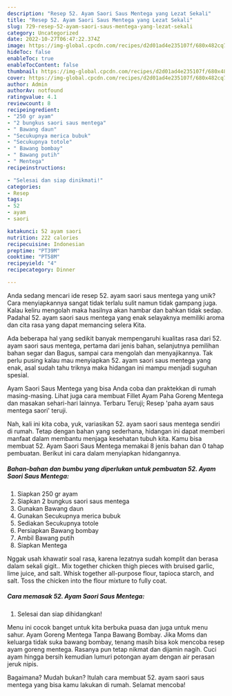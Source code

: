 ```yaml
---
description: "Resep 52. Ayam Saori Saus Mentega yang Lezat Sekali"
title: "Resep 52. Ayam Saori Saus Mentega yang Lezat Sekali"
slug: 729-resep-52-ayam-saori-saus-mentega-yang-lezat-sekali
category: Uncategorized
date: 2022-10-27T06:47:22.374Z
image: https://img-global.cpcdn.com/recipes/d2d01ad4e235107f/680x482cq70/52-ayam-saori-saus-mentega-foto-resep-utama.jpg
hideToc: false
enableToc: true
enableTocContent: false
thumbnail: https://img-global.cpcdn.com/recipes/d2d01ad4e235107f/680x482cq70/52-ayam-saori-saus-mentega-foto-resep-utama.jpg
cover: https://img-global.cpcdn.com/recipes/d2d01ad4e235107f/680x482cq70/52-ayam-saori-saus-mentega-foto-resep-utama.jpg
author: Admin
authorAv: notfound
ratingvalue: 4.1
reviewcount: 8
recipeingredient:
- "250 gr ayam"
- "2 bungkus saori saus mentega"
- " Bawang daun"
- "Secukupnya merica bubuk"
- "Secukupnya totole"
- " Bawang bombay"
- " Bawang putih"
- " Mentega"
recipeinstructions:

- "Selesai dan siap dinikmati!"
categories:
- Resep
tags:
- 52
- ayam
- saori

katakunci: 52 ayam saori 
nutrition: 222 calories
recipecuisine: Indonesian
preptime: "PT39M"
cooktime: "PT58M"
recipeyield: "4"
recipecategory: Dinner

---
```





Anda sedang mencari ide resep 52. ayam saori saus mentega yang unik? Cara menyiapkannya sangat tidak terlalu sulit namun tidak gampang juga. Kalau keliru mengolah maka hasilnya akan hambar dan bahkan tidak sedap. Padahal 52. ayam saori saus mentega yang enak selayaknya memiliki aroma dan cita rasa yang dapat memancing selera Kita.





Ada beberapa hal yang sedikit banyak mempengaruhi kualitas rasa dari 52. ayam saori saus mentega, pertama dari jenis bahan, selanjutnya pemilihan bahan segar dan Bagus, sampai cara mengolah dan menyajikannya. Tak perlu pusing kalau mau menyiapkan 52. ayam saori saus mentega yang enak,      asal sudah tahu triknya maka hidangan ini mampu menjadi suguhan spesial.














Ayam Saori Saus Mentega yang bisa Anda coba dan praktekkan di rumah masing-masing. Lihat juga cara membuat Fillet Ayam Paha Goreng Mentega dan masakan sehari-hari lainnya. Terbaru Teruji; Resep &#39;paha ayam saus mentega saori&#39; teruji.






Nah, kali ini kita coba, yuk, variasikan 52. ayam saori saus mentega sendiri di rumah. Tetap dengan bahan yang sederhana, hidangan ini dapat memberi manfaat dalam membantu menjaga kesehatan tubuh kita. Kamu bisa membuat 52. Ayam Saori Saus Mentega memakai 8 jenis bahan dan 0 tahap pembuatan. Berikut ini cara dalam menyiapkan hidangannya.

<!--inarticleads1-->

##### Bahan-bahan dan bumbu yang diperlukan untuk pembuatan 52. Ayam Saori Saus Mentega:

1. Siapkan 250 gr ayam
1. Siapkan 2 bungkus saori saus mentega
1. Gunakan  Bawang daun
1. Gunakan Secukupnya merica bubuk
1. Sediakan Secukupnya totole
1. Persiapkan  Bawang bombay
1. Ambil  Bawang putih
1. Siapkan  Mentega


Nggak usah khawatir soal rasa, karena lezatnya sudah komplit dan berasa dalam sekali gigit.. Mix together chicken thigh pieces with bruised garlic, lime juice, and salt. Whisk together all-purpose flour, tapioca starch, and salt. Toss the chicken into the flour mixture to fully coat. 

<!--inarticleads2-->

##### Cara memasak 52. Ayam Saori Saus Mentega:


1. Selesai dan siap dihidangkan!

Menu ini cocok banget untuk kita berbuka puasa dan juga untuk menu sahur. Ayam Goreng Mentega Tanpa Bawang Bombay. Jika Moms dan keluarga tidak suka bawang bombay, tenang masih bisa kok mencoba resep ayam goreng mentega. Rasanya pun tetap nikmat dan dijamin nagih. Cuci ayam hingga bersih kemudian lumuri potongan ayam dengan air perasan jeruk nipis. 

Bagaimana? Mudah bukan? Itulah cara membuat 52. ayam saori saus mentega yang bisa kamu lakukan di rumah. Selamat mencoba!
